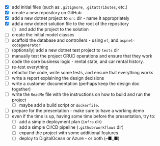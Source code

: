 - [x] add initial files (such as `.gitignore`, `.gitattributes`, etc.)
- [x] create a new repository on GitHub
- [x] add a new dotnet project to `src` dir - name it appropriately
- [x] add a new dotnet solution file to the root of the repository  
  - [ ] and add the project to the solution
- [ ] create the initial model classes
- [ ] scaffold the database and controllers - using `ef`, and `aspnet-codegenerator`
- [ ] (optionally) add a new dotnet test project to `tests` dir
- [ ] manually test the project CRUD operations and ensure that they work
- [ ] code the core business logic - rental state, and car rental history.
- [ ] re-test everything
- [ ] refactor the code, write some tests, and ensure that everything works
- [ ] write a report explaining the design decisions
- [ ] write a customer documentation (perhaps keep the design doc together)
- [ ] write the `ReadMe` file with the instructions on how to build and run the project
  - [ ] maybe add a build script or `dockerfile`.
- [ ] prepare for the presentation - make sure to have a working demo
- [ ] even if the time is up, having some time before the presentation, try to:
  - [ ] add a simple deployment plan (`infra` dir)
  - [ ] add a simple CI/CD pipeline (`.github/workflows` dir)
  - [ ] expand the project with some additional features
  - [ ] deploy to DigitalOcean or Azure - or both (⌐■_■)
